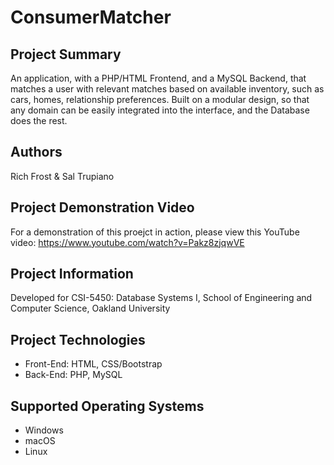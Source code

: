 # ConsumerMatcher

## Project Summary
An application, with a PHP/HTML Frontend, and a MySQL Backend, that matches a user with relevant matches based on available inventory, such as cars, homes, relationship preferences. Built on a modular design, so that any domain can be easily integrated into the interface, and the Database does the rest.

## Authors
Rich Frost & Sal Trupiano

## Project Demonstration Video
For a demonstration of this proejct in action, please view this YouTube video: https://www.youtube.com/watch?v=Pakz8zjqwVE
## Project Information
Developed for CSI-5450: Database Systems I, School of Engineering and Computer Science, Oakland University

## Project Technologies
* Front-End: HTML, CSS/Bootstrap
* Back-End: PHP, MySQL

## Supported Operating Systems
* Windows
* macOS
* Linux
